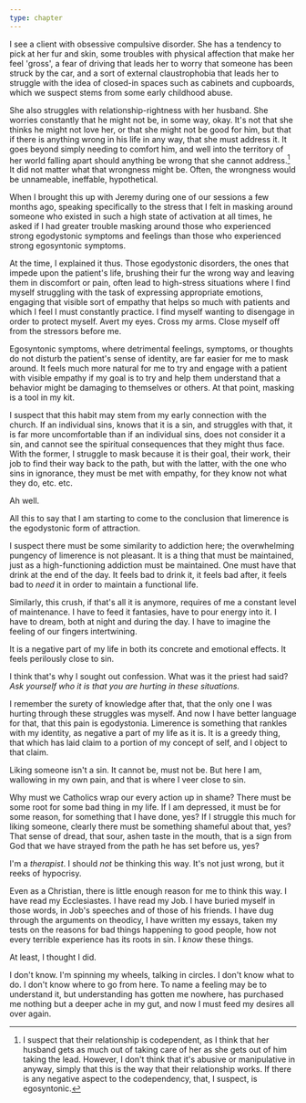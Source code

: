 ```yaml
---
type: chapter
---
```


I see a client with obsessive compulsive disorder. She has a tendency to pick at her fur and skin, some troubles with physical affection that make her feel 'gross', a fear of driving that leads her to worry that someone has been struck by the car, and a sort of external claustrophobia that leads her to struggle with the idea of closed-in spaces such as cabinets and cupboards, which we suspect stems from some early childhood abuse.

She also struggles with relationship-rightness with her husband. She worries constantly that he might not be, in some way, okay. It's not that she thinks he might not love her, or that she might not be good for him, but that if there is anything wrong in his life in any way, that she must address it. It goes beyond simply needing to comfort him, and well into the territory of her world falling apart should anything be wrong that she cannot address.[^codependence] It did not matter what that wrongness might be. Often, the wrongness would be unnameable, ineffable, hypothetical.

When I brought this up with Jeremy during one of our sessions a few months ago, speaking specifically to the stress that I felt in masking around someone who existed in such a high state of activation at all times, he asked if I had greater trouble masking around those who experienced strong egodystonic symptoms and feelings than those who experienced strong egosyntonic symptoms.

At the time, I explained it thus. Those egodystonic disorders, the ones that impede upon the patient's life, brushing their fur the wrong way and leaving them in discomfort or pain, often lead to high-stress situations where I find myself struggling with the task of expressing appropriate emotions, engaging that visible sort of empathy that helps so much with patients and which I feel I must constantly practice. I find myself wanting to disengage in order to protect myself. Avert my eyes. Cross my arms. Close myself off from the stressors before me.

Egosyntonic symptoms, where detrimental feelings, symptoms, or thoughts do not disturb the patient's sense of identity, are far easier for me to mask around. It feels much more natural for me to try and engage with a patient with visible empathy if my goal is to try and help them understand that a behavior might be damaging to themselves or others. At that point, masking is a tool in my kit.

I suspect that this habit may stem from my early connection with the church. If an individual sins, knows that it is a sin, and struggles with that, it is far more uncomfortable than if an individual sins, does not consider it a sin, and cannot see the spiritual consequences that they might thus face. With the former, I struggle to mask because it is their goal, their work, their job to find their way back to the path, but with the latter, with the one who sins in ignorance, they must be met with empathy, for they know not what they do, etc. etc.

Ah well.

All this to say that I am starting to come to the conclusion that limerence is the egodystonic form of attraction.

I suspect there must be some similarity to addiction here; the overwhelming pungency of limerence is not pleasant. It is a thing that must be maintained, just as a high-functioning addiction must be maintained. One must have that drink at the end of the day. It feels bad to drink it, it feels bad after, it feels bad to *need* it in order to maintain a functional life.

Similarly, this crush, if that's all it is anymore, requires of me a constant level of maintenance. I have to feed it fantasies, have to pour energy into it. I have to dream, both at night and during the day. I have to imagine the feeling of our fingers intertwining.

It is a negative part of my life in both its concrete and emotional effects. It feels perilously close to sin.

I think that's why I sought out confession. What was it the priest had said? *Ask yourself who it is that you are hurting in these situations.*

I remember the surety of knowledge after that, that the only one I was hurting through these struggles was myself. And now I have better language for that, that this pain is egodystonia. Limerence is something that rankles with my identity, as negative a part of my life as it is. It is a greedy thing, that which has laid claim to a portion of my concept of self, and I object to that claim.

Liking someone isn't a sin. It cannot be, must not be. But here I am, wallowing in my own pain, and that is where I veer close to sin.

Why must we Catholics wrap our every action up in shame? There must be some root for some bad thing in my life. If I am depressed, it must be for some reason, for something that I have done, yes? If I struggle this much for liking someone, clearly there must be something shameful about that, yes? That sense of dread, that sour, ashen taste in the mouth, that is a sign from God that we have strayed from the path he has set before us, yes?

I'm a *therapist*. I should *not* be thinking this way. It's not just wrong, but it reeks of hypocrisy.

Even as a Christian, there is little enough reason for me to think this way. I have read my Ecclesiastes. I have read my Job. I have buried myself in those words, in Job's speeches and of those of his friends. I have dug through the arguments on theodicy, I have written my essays, taken my tests on the reasons for bad things happening to good people, how not every terrible experience has its roots in sin. I *know* these things. 

At least, I thought I did.

I don't know. I'm spinning my wheels, talking in circles. I don't know what to do. I don't know where to go from here. To name a feeling may be to understand it, but understanding has gotten me nowhere, has purchased me nothing but a deeper ache in my gut, and now I must feed my desires all over again.

[^codependence]: I suspect that their relationship is codependent, as I think that her husband gets as much out of taking care of her as she gets out of him taking the lead. However, I don't think that it's abusive or manipulative in anyway, simply that this is the way that their relationship works. If there is any negative aspect to the codependency, that, I suspect, is egosyntonic.
